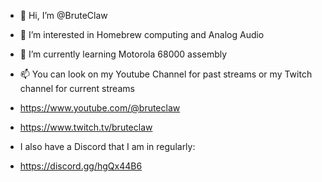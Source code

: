 - 👋 Hi, I’m @BruteClaw
- 👀 I’m interested in Homebrew computing and Analog Audio
- 🌱 I’m currently learning Motorola 68000 assembly
- 📫 You can look on my Youtube Channel for past streams or my Twitch channel for current streams
- https://www.youtube.com/@bruteclaw
- https://www.twitch.tv/bruteclaw

- I also have a Discord that I am in regularly:
- https://discord.gg/hgQx44B6

<!---
BruteClaw/BruteClaw is a ✨ special ✨ repository because its `README.md` (this file) appears on your GitHub profile.
You can click the Preview link to take a look at your changes.
--->
